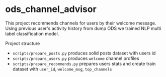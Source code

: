 # ods_channel_advisor
This project recommends channels for users by their welcome message.
Using previous user's activity history from dump ODS we trained NLP multi label classification model.

Project structure
- `scripts/prepare_posts.py` produces solid posts dataset with users id
- `scripts/prepare_users.py` produces `welcome` channel profiles
- `scripts/prepare_recommends.py` prepares users stats and create train dataset with `user_id`, `welcome_msg`, `top_channels`